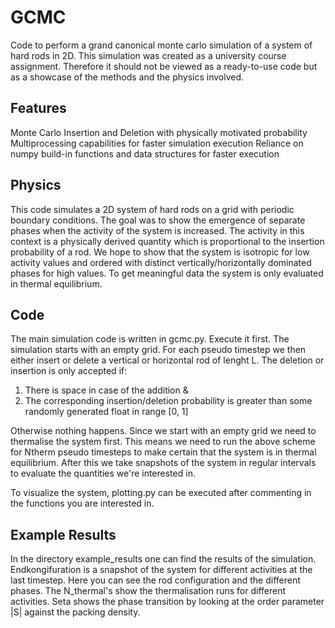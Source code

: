 # GCMC
Code to perform a grand canonical monte carlo simulation of a system of hard rods in 2D. This simulation was created as a university course assignment. Therefore it should not be viewed as a ready-to-use code but as a showcase of the methods and the physics involved. 

## Features
Monte Carlo Insertion and Deletion with physically motivated probability
Multiprocessing capabilities for faster simulation execution
Reliance on numpy build-in functions and data structures for faster execution

## Physics
This code simulates a 2D system of hard rods on a grid with periodic boundary conditions. The goal was to show the emergence of separate phases when the activity of the system is increased. The activity in this context is a physically derived quantity which is proportional to the insertion probability of a rod. We hope to show that the system is isotropic for low activity values and ordered with distinct vertically/horizontally dominated phases for high values. To get meaningful data the system is only evaluated in thermal equilibrium.

## Code
The main simulation code is written in gcmc.py. Execute it first.
The simulation starts with an empty grid. For each pseudo timestep we then either insert or delete a vertical or horizontal rod of lenght L. 
The deletion or insertion is only accepted if:
1. There is space in case of the addition &
2. The corresponding insertion/deletion probability is greater than some randomly generated float in range [0, 1]

Otherwise nothing happens.
Since we start with an empty grid we need to thermalise the system first. This means we need to run the above scheme for Ntherm pseudo timesteps to make certain that the system is in thermal equilibrium. 
After this we take snapshots of the system in regular intervals to evaluate the quantities we're interested in.

To visualize the system, plotting.py can be executed after commenting in the functions you are interested in.

## Example Results
In the directory example_results one can find the results of the simulation. Endkongifuration is a snapshot of the system for different activities at the last timestep. Here you can see the rod configuration and the different phases. The N_thermal's show the thermalisation runs for different activities. Seta shows the phase transition by looking at the order parameter |S| against the packing density.
